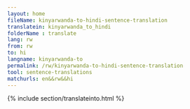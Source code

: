 ```yaml
---
layout: home
fileName: kinyarwanda-to-hindi-sentence-translation
translatein: kinyarwanda_to_hindi
folderName : translate
lang: rw
from: rw
to: hi
langname: kinyarwanda-to
permalink: /rw/kinyarwanda-to-hindi-sentence-translation
tool: sentence-translations
matchurls: en&&rw&&hi
---
```

{% include section/translateinto.html %}
